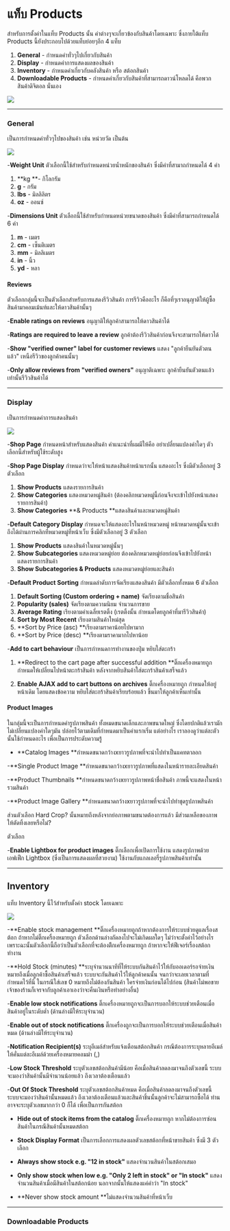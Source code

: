 # แท็บ Products

สำหรับการตั้งค่าในแท็บ Products นั้น ค่าต่างๆจะเกี่ยวข้องกับสินค้าโดยเฉพาะ ซึ่งภายใต้แท็บ Products นี้ยังประกอบไปด้วยแท็บย่อยๆอีก 4 แท็บ

1. **General** - กำหนดค่าทั่วๆไปเกี่ยวกับสินค้า
2. **Display** - กำหนดค่าการแสดงผลของสินค้า
3. **Inventory** - กำหนดค่าเกี่ยวกับคลังสินค้า หรือ สต้อกสินค้า
4. **Downloadable Products** - กำหนดค่าเกี่ยวกับสินค้าที่สามารถดาวน์โหลดได้ คือพวกสินค้าดิจิตอล นั่นเอง

![](/assets/2017-01-30_16-31-06.jpg)

---

### General

เป็นการกำหนดค่าทั่วๆไปของสินค้า เช่น หน่วยวัด เป็นต้น

![](/assets/2017-01-30_16-31-06.jpg)

-**Weight Unit** ตัวเลือกนี้ใช้สำหรับกำหนดหน่วยน้ำหนักของสินค้า ซึ่งมีค่าที่สามาถกำหนดได้ 4 ค่า

1. **kg **- กิโลกรัม
2. **g** - กรัม
3. **lbs** - มิลลิลิตร
4. **oz** - ออนซ์

-**Dimensions Unit** ตัวเลือกนี้ใช้สำหรับกำหนดหน่วยขนาดของสินค้า ซึ่งมีค่าที่สามารถกำหนดได้ 6 ค่า

1. **m** - เมตร
2. **cm** - เซ็นติเมตร
3. **mm** - มิลลิเมตร
4. **in** - นิ้ว
5. **yd** - หลา

#### Reviews

ตัวเลือกกลุ่มนี้จะเป็นตัวเลือกสำหรับการแสดงรีวิวสินค้า การรีวิวคืออะไร ก็คือที่ๆเราอนุญาติให้ผู้ซื้อสินค้ามาคอมเม้นท์และให้ดาวสินค้านั้นๆ

-**Enable ratings on reviews** อนุญาติให้ลูกค้าสามารถให้ดาวสินค้าได้

-**Ratings are required to leave a review** ลูกค้าต้องรีวิวสินค้าก่อนจึงจะสามารถให้ดาวได้

-**Show "verified owner" label for customer reviews** แสดง "ลูกค้ายืนยันตัวตนแล้ว" เหนือรีวิวของลูกค้าคนนั้นๆ

-**Only allow reviews from "verified owners"** อนุญาติเฉพาะ ลูกค้ายืนยันตัวตนแล้ว เท่านั้นรีวิวสินค้าได้

---

### Display

เป็นการกำหนดค่าการแสดงสินค้า

![](/assets/2017-01-30_16-31-25.jpg)

-**Shop Page** กำหนดหน้าสำหรับแสดงสินค้า คำแนะนำที่ผมมีให้คือ อย่าเปลี่ยนแปลงค่าใดๆ ตัวเลือกนี้สำหรับผู้ใช้ระดับสูง

-**Shop Page Display** กำหนดว่าจะให้หน้าแสดงสินค้าหน้าแรกนั้น แสดงอะไร ซึ่งมีตัวเลือกอยู่ 3 ตัวเลือก

1. **Show Products** แสดงรายการสินค้า
2. **Show Categories** แสดงหมวดหมู่สินค้า \(ต้องคลิกหมวดหมู่นี้ก่อนจึงจะเข้าไปยังหน้าแสดงรายการสินค้า\)
3. **Show Categories**  **& Products  **แสดงสินค้าและหมวดหมู่สินค้า

-**Default Category Display** กำหนดจะให้แสดงอะไรในหน้าหมวดหมู่ หน้าหมวดหมู่นั้นจะเข้าถึงได้ผ่านการคลิกที่หมวดหมู่ที่หน้าเว็บ ซึ่งมีตัวเลือกอยู่ 3 ตัวเลือก

1. **Show Products** แสดงสินค้าในหมวดหมู่นั้นๆ
2. **Show Subcategories** แสดงหมวดหมู่ย่อย ต้องคลิกหมวดหมู่ย่อยก่อนจึงเข้าไปยังหน้าแสดงรายการสินค้า
3. **Show Subcategories & Products** แสดงหมวดหมู่ย่อยและสินค้า

-**Default Product Sorting** กำหนดลำดับการจัดเรียงแสดงสินค้า มีตัวเลือกทั้งหมด 6 ตัวเลือก

1. **Default Sorting \(Custom ordering + name\)** จัดเรียงตามชื่อสินค้า
2. **Popularity \(sales\)** จัดเรียงตามความนิยม จำนวนการขาย
3. **Average Rating** เรียงตามค่าเฉลี่ยเรตติ้ง \(เรตติ้งนั้น กำหนดโดยลูกค้าที่มารีวิวสินค้า\)
4. **Sort by Most Recent** เรียงตามสินค้าใหม่สุด
5. **Sort by Price \(asc\) **เรียงตามราคาน้อยไปหามาก
6. **Sort by Price \(desc\) **เรียงตามราคามากไปหาน้อย

-**Add to cart behaviour** เป็นการกำหนดการทำงานของปุ่ม หยิบใส่ตะกร้า

1. **Redirect to the cart page after successful addition **ติ๊กเครื่องหมายถูก กำหนดให้เปลี่ยนไปหน้าตะกร้าสินค้า หลังจากหยิบสินค้าใส่ตะกร้าสินค้าเสร็จแล้ว

2. **Enable AJAX add to cart buttons on archives** ติ๊กเครื่องหมายถูก กำหนดให้อยู่หน้าเดิม โดยแสดงข้อความ หยิบใส่ตะกร้าสินค้าเรียบร้อยแล้ว ขึ้นมาให้ลูกค้าเห็นเท่านั้น

#### Product Images

ในกลุ่มนี้จะเป็นการกำหนดค่ารูปภาพสินค้า ทั้งหมดขนาดเล็กและภาพขนาดใหญ่ ซึ่งโดยปกติแล้วเรามักไม่เปลี่ยนแปลงค่าใดๆมัน ปล่อยไว้ตามเดิมที่กำหนดมาเป็นค่าแรกเริ่ม แต่อย่างไร เราลองดูว่าแต่ละตัวนั้นใช้กำหนดอะไร เพื่อเป็นการประดับความรู้

* **Catalog Images **กำหนดขนาดกว้างxยาวรูปภาพที่จะนำไปทำเป็นแคทตาลอก

-**Single Product Image **กำหนดขนาดกว้างxยาวรูปภาพที่แสดงในหน้ารายละเอียดสินค้า

-**Product Thumbnails **กำหนดขนาดกว้างxยาวรูปภาพหน้าชื่อสินค้า ภาพนี้จะแสดงในหน้ารวมสินค้า

-**Product Image Gallery **กำหนดขนาดกว้างxยาวรูปภาพที่จะนำไปทำชุดรูปภาพสินค้า

ส่วนตัวเลือก  Hard Crop? นั้นหมายถึงหลังจากย่อภาพตามขนาดต้องการแล้ว มีส่วนเหลือของภาพให้ตัดทิ้งเลยหรือไม่?

ตัวเลือก

-**Enable Lightbox for product images** ติ๊กเลือกเพื่อเปิดการใช้งาน แสดงรูปภาพด้วยเอฟเฟ็ก Lightbox \(ซึ่งเป็นการแสดงผลที่สวยงาม\) ใช้งานกับแกลเลอรี่รูปภาพสินค้าเท่านั้น

---

## Inventory

แท็บ Inventory นี้ไว้สำหรับตั้งค่า stock โดยเฉพาะ

![](/assets/2017-01-30_16-31-37.jpg)

-**Enable stock management **ติ๊กเครื่องหมายถูกถ้าหากต้องการให้ระบบช่วยดูแลเรื่องสต้อก ถ้าหากไม่ติ๊กเครื่องหมายถูก ตัวเลือกด้านล่างถัดลงไปจะไม่เกิดผลใดๆ ไม่ว่าจะตั้งค่าไว้อย่างไร เพราะฉะนั้นตัวเลือกนี้ถือว่าเป็นตัวเลือกที่จะต้องติีกเครื่องหมายถูก ถ้าหากจะให้ฟีเจอร์เรื่องสต้อกทำงาน

-**Hold Stock \(minutes\) **ระบุจำนวนนาทีที่ให้ระบบกันสินค้าไว้ให้กับออเดอร์รอจ่ายเงิน หมายถึงเมื่อลูกค้าซื้อสินค้าเสร็จแล้ว ระบบจะกันสินค้าไว้ให้ลูกค้าคนนั้น จนกว่าจะเลยเวลาตามที่กำหนดไว้ที่นี่ ในกรณีใส่เลข 0 หมายถึงไม่ต้องกันสินค้า ใครจ่ายเงินก่อนได้ไปก่อน \(สินค้าไม่พอขาย เจ้าของร้านก็เจรจากับลูกค้าเอาเองว่าจะคืนเงินหรือทำอย่างอื่น\)

-**Enable low stock notifications** ติ๊กเครื่องหมายถูกจะเป็นการบอกให้ระบบช่วยเตือนเมื่อสินค้าอยู่ในระดับต่ำ \(ด้านล่างมีให้ระบุจำนวน\)

-**Enable out of stock notifications** ติ๊กเครื่องถูกจะเป็นการบอกให้ระบบช่วยเตือนเมื่อสินค้าหมด \(ด้านล่างมีให้ระบุจำนวน\)

-**Notification Recipient\(s\)** ระบุอีเมล์สำหรับแจ้งเตือนสต้อกสินค้า กรณีต้องการระบุหลายอีเมล์ให้คั่นแต่ละอีเมล์ด้วยเครื่องหมายคอมม่า \(,\)

-**Low Stock Threshold** ระบุตัวเลขสต้อกสินค้ามีน้อย คือเมื่อสินค้าลดลงมาจนถึงตัวเลขนี้ ระบบจะมองว่าสินค้านั้นมีจำนวนน้อยแล้ว ถึงเวลาต้องเตือนแล้ว

-**Out Of Stock Threshold** ระบุตัวเลขสต้อกสินค้าหมด คือเมื่อสินค้าลดลงมาจนถึงตัวเลขนี้ ระบบจะมองว่าสินค้านั้นหมดแล้ว ถึงเวลาต้องเตือนแล้วและสินค้าชิ้นนั้นลูกค้าจะไม่สามารถซื้อได้ ท่านอาจจะระบุตัวเลขมากกว่า 0 ก็ได้ เพื่อเป็นการกันสต้อก

* **Hide out of stock items from the catalog** ติ๊กเครื่องหมายถูก หากไม่ต้องการซ่อนสินค้าในกรณีสินค้านั้นหมดสต้อก

* **Stock Display Format** เป็นการเลือกการแสดงผลตัวเลขสต้อกที่หน้าขายสินค้า ซึ่งมี 3 ตัวเลือก

* **Always show stock e.g. "12 in stock"** แสดงจำนวนสินค้าในสต้อกเสมอ

* **Only show stock when low e.g. "Only 2 left in stock" or "In stock"** แสดงจำนวนสินค้าเมื่อมีสินค้าในสต้อกน้อย นอกจากนั้นให้แสดงแค่คำว่า "In stock"

* **Never show stock amount **ไม่แสดงจำนวนสินค้าที่หน้าเว็บ

---

### Downloadable Products



